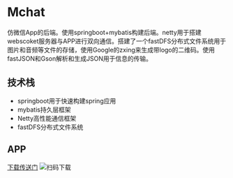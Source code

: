 # Mchat
仿微信App的后端。使用springboot+mybatis构建后端。netty用于搭建webscoket服务器与APP进行双向通信。搭建了一个fastDFS分布式文件系统用于图片和音频等文件的存储，使用Google的zxing来生成带logo的二维码。使用fastJSON和Gson解析和生成JSON用于信息的传输。
## 技术栈
 - springboot用于快速构建spring应用
 - mybatis持久层框架
 - Netty高性能通信框架
 - fastDFS分布式文件系统
 
 ## APP 
 [下载传送门](https://picgo-1259138584.cos.ap-beijing.myqcloud.com/H59B96078_20210227061030.apk)
 ![扫码下载](https://img-blog.csdnimg.cn/20210227062319605.png)

